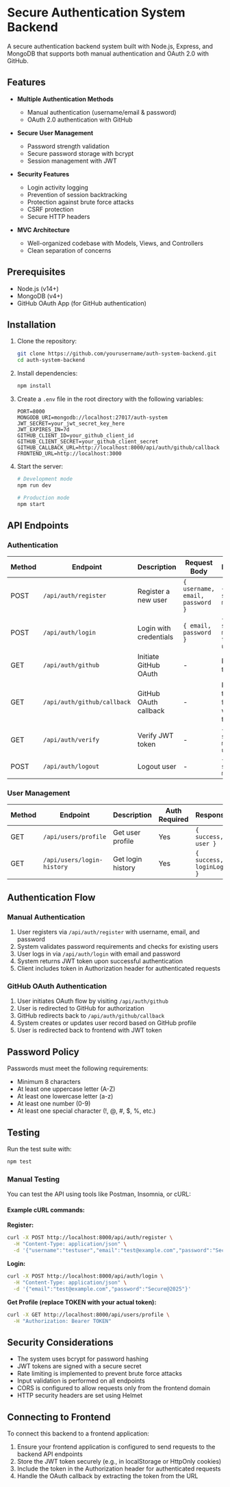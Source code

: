 # Secure Authentication System Backend

A secure authentication backend system built with Node.js, Express, and MongoDB that supports both manual authentication and OAuth 2.0 with GitHub.

## Features

- **Multiple Authentication Methods**
  - Manual authentication (username/email & password)
  - OAuth 2.0 authentication with GitHub
  
- **Secure User Management**
  - Password strength validation
  - Secure password storage with bcrypt
  - Session management with JWT
  
- **Security Features**
  - Login activity logging
  - Prevention of session backtracking
  - Protection against brute force attacks
  - CSRF protection
  - Secure HTTP headers
  
- **MVC Architecture**
  - Well-organized codebase with Models, Views, and Controllers
  - Clean separation of concerns

## Prerequisites

- Node.js (v14+)
- MongoDB (v4+)
- GitHub OAuth App (for GitHub authentication)

## Installation

1. Clone the repository:
   ```bash
   git clone https://github.com/yourusername/auth-system-backend.git
   cd auth-system-backend
   ```

2. Install dependencies:
   ```bash
   npm install
   ```

3. Create a `.env` file in the root directory with the following variables:
   ```
   PORT=8000
   MONGODB_URI=mongodb://localhost:27017/auth-system
   JWT_SECRET=your_jwt_secret_key_here
   JWT_EXPIRES_IN=7d
   GITHUB_CLIENT_ID=your_github_client_id
   GITHUB_CLIENT_SECRET=your_github_client_secret
   GITHUB_CALLBACK_URL=http://localhost:8000/api/auth/github/callback
   FRONTEND_URL=http://localhost:3000
   ```

4. Start the server:
   ```bash
   # Development mode
   npm run dev
   
   # Production mode
   npm start
   ```

## API Endpoints

### Authentication

| Method | Endpoint | Description | Request Body | Response |
|--------|----------|-------------|-------------|----------|
| POST | `/api/auth/register` | Register a new user | `{ username, email, password }` | `{ success, message }` |
| POST | `/api/auth/login` | Login with credentials | `{ email, password }` | `{ success, message, token, user }` |
| GET | `/api/auth/github` | Initiate GitHub OAuth | - | Redirects to GitHub |
| GET | `/api/auth/github/callback` | GitHub OAuth callback | - | Redirects to frontend with token |
| GET | `/api/auth/verify` | Verify JWT token | - | `{ success, message, user }` |
| POST | `/api/auth/logout` | Logout user | - | `{ success, message }` |

### User Management

| Method | Endpoint | Description | Auth Required | Response |
|--------|----------|-------------|--------------|----------|
| GET | `/api/users/profile` | Get user profile | Yes | `{ success, user }` |
| GET | `/api/users/login-history` | Get login history | Yes | `{ success, loginLogs }` |

## Authentication Flow

### Manual Authentication

1. User registers via `/api/auth/register` with username, email, and password
2. System validates password requirements and checks for existing users
3. User logs in via `/api/auth/login` with email and password
4. System returns JWT token upon successful authentication
5. Client includes token in Authorization header for authenticated requests

### GitHub OAuth Authentication

1. User initiates OAuth flow by visiting `/api/auth/github`
2. User is redirected to GitHub for authorization
3. GitHub redirects back to `/api/auth/github/callback`
4. System creates or updates user record based on GitHub profile
5. User is redirected back to frontend with JWT token

## Password Policy

Passwords must meet the following requirements:
- Minimum 8 characters
- At least one uppercase letter (A-Z)
- At least one lowercase letter (a-z)
- At least one number (0-9)
- At least one special character (!, @, #, $, %, etc.)

## Testing

Run the test suite with:
```bash
npm test
```

### Manual Testing

You can test the API using tools like Postman, Insomnia, or cURL:

#### Example cURL commands:

**Register:**
```bash
curl -X POST http://localhost:8000/api/auth/register \
  -H "Content-Type: application/json" \
  -d '{"username":"testuser","email":"test@example.com","password":"Secure@2025"}'
```

**Login:**
```bash
curl -X POST http://localhost:8000/api/auth/login \
  -H "Content-Type: application/json" \
  -d '{"email":"test@example.com","password":"Secure@2025"}'
```

**Get Profile (replace TOKEN with your actual token):**
```bash
curl -X GET http://localhost:8000/api/users/profile \
  -H "Authorization: Bearer TOKEN"
```

## Security Considerations

- The system uses bcrypt for password hashing
- JWT tokens are signed with a secure secret
- Rate limiting is implemented to prevent brute force attacks
- Input validation is performed on all endpoints
- CORS is configured to allow requests only from the frontend domain
- HTTP security headers are set using Helmet

## Connecting to Frontend

To connect this backend to a frontend application:

1. Ensure your frontend application is configured to send requests to the backend API endpoints
2. Store the JWT token securely (e.g., in localStorage or HttpOnly cookies)
3. Include the token in the Authorization header for authenticated requests
4. Handle the OAuth callback by extracting the token from the URL
